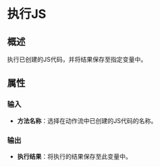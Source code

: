 # 执行JS

## 概述

执行已创建的JS代码，并将结果保存至指定变量中。

## 属性

### 输入

- **方法名称**：选择在动作流中已创建的JS代码的名称。

### 输出

- **执行结果**：将执行的结果保存至此变量中。
